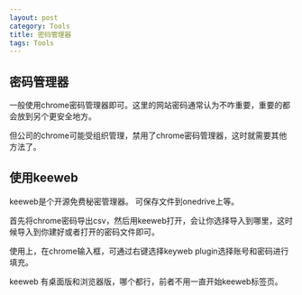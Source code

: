 ```yaml
---
layout: post
category: Tools
title: 密码管理器
tags: Tools
---
```


## 密码管理器



一般使用chrome密码管理器即可。这里的网站密码通常认为不咋重要，重要的都会放到另个更安全地方。



但公司的chrome可能受组织管理，禁用了chrome密码管理器，这时就需要其他方法了。 



## 使用keeweb

keeweb是个开源免费秘密管理器。 可保存文件到onedrive上等。



首先将chrome密码导出csv，然后用keeweb打开，会让你选择导入到哪里，这时候导入到你建好或者打开的密码文件即可。



使用上，在chrome输入框，可通过右键选择keyweb plugin选择账号和密码进行填充。



keeweb 有桌面版和浏览器版，哪个都行，前者不用一直开始keeweb标签页。

